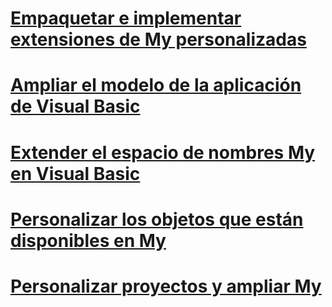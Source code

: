 # [Empaquetar e implementar extensiones de My personalizadas](packaging-and-deploying-custom-my-extensions.md)
# [Ampliar el modelo de la aplicación de Visual Basic](extending-the-visual-basic-application-model.md)
# [Extender el espacio de nombres My en Visual Basic](extending-the-my-namespace.md)
# [Personalizar los objetos que están disponibles en My](customizing-which-objects-are-available-in-my.md)
# [Personalizar proyectos y ampliar My](customizing-projects-and-extending-my.md)
